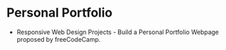 # Personal Portfolio
 - Responsive Web Design Projects - Build a Personal Portfolio Webpage proposed by freeCodeCamp. 
